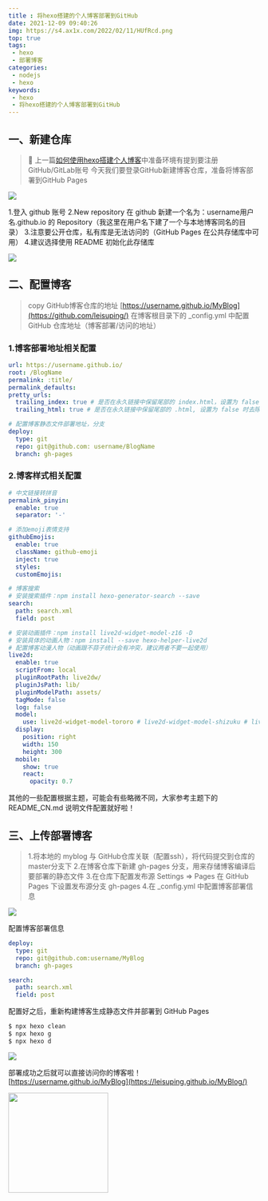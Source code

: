 ```yaml
---
title : 将hexo搭建的个人博客部署到GitHub
date: 2021-12-09 09:40:26
img: https://s4.ax1x.com/2022/02/11/HUfRcd.png
top: true
tags:
 - hexo
 - 部署博客
categories: 
 - nodejs
 - hexo
keywords:
 - hexo
 - 将hexo搭建的个人博客部署到GitHub
---
```

## 一、新建仓库
> 🎯 上一篇[如何使用hexo搭建个人博客](https://leisuping.github.io/MyBlog/build-blog-one/)中准备环境有提到要注册GitHub/GitLab账号
> 今天我们要登录GitHub新建博客仓库，准备将博客部署到GitHub Pages

![](./github01.jpg)

1.登入 github 账号
2.New repository 在 github 新建一个名为：username用户名.github.io 的 Repository（我这里在用户名下建了一个与本地博客同名的目录）
3.注意要公开仓库，私有库是无法访问的（GitHub Pages 在公共存储库中可用）
4.建议选择使用 README 初始化此存储库

![](./github02.jpg)


## 二、配置博客
> copy GitHub博客仓库的地址 [https://username.github.io/MyBlog](https://github.com/leisuping/)
> 在博客根目录下的 _config.yml 中配置 GitHub 仓库地址（博客部署/访问的地址）

### 1.博客部署地址相关配置
```yml
url: https://username.github.io/
root: /BlogName
permalink: :title/
permalink_defaults:
pretty_urls:
  trailing_index: true # 是否在永久链接中保留尾部的 index.html，设置为 false 时去除
  trailing_html: true # 是否在永久链接中保留尾部的 .html, 设置为 false 时去除 (对尾部的 index.html无效)
```

```yml
# 配置博客静态文件部署地址，分支
deploy:
  type: git
  repo: git@github.com: username/BlogName
  branch: gh-pages
```

### 2.博客样式相关配置

```yml
# 中文链接转拼音
permalink_pinyin:
  enable: true
  separator: '-'

# 添加emoji表情支持
githubEmojis:
  enable: true
  className: github-emoji
  inject: true
  styles:
  customEmojis:

# 博客搜索
# 安装搜索插件：npm install hexo-generator-search --save
search:
  path: search.xml
  field: post

# 安装动画插件：npm install live2d-widget-model-z16 -D
# 安装具体的动画人物：npm install --save hexo-helper-live2d 
# 配置博客动漫人物（动画跟不蒜子统计会有冲突，建议两者不要一起使用）
live2d: 
  enable: true 
  scriptFrom: local 
  pluginRootPath: live2dw/ 
  pluginJsPath: lib/ 
  pluginModelPath: assets/ 
  tagMode: false 
  log: false 
  model: 
    use: live2d-widget-model-tororo # live2d-widget-model-shizuku # live2d-widget-model-z16
  display: 
    position: right 
    width: 150 
    height: 300 
  mobile: 
    show: true 
    react: 
      opacity: 0.7
```
其他的一些配置根据主题，可能会有些略微不同，大家参考主题下的 README_CN.md 说明文件配置就好啦！

## 三、上传部署博客
> 1.将本地的 myblog 与 GitHub仓库关联（配置ssh），将代码提交到仓库的 master分支下
> 2.在博客仓库下新建 gh-pages 分支，用来存储博客编译后要部署的静态文件
> 3.在仓库下配置发布源 Settings => Pages 在 GitHub Pages 下设置发布源分支 gh-pages
> 4.在 _config.yml 中配置博客部署信息

![](./githubPages.jpg)

配置博客部署信息
```yml
deploy:
  type: git
  repo: git@github.com:username/MyBlog
  branch: gh-pages

search:
  path: search.xml
  field: post
```

配置好之后，重新构建博客生成静态文件并部署到 GitHub Pages

```bash
$ npx hexo clean
$ npx hexo g
$ npx hexo d
```

![](./hexo02.jpg)

部署成功之后就可以直接访问你的博客啦！
[https://username.github.io/MyBlog](https://leisuping.github.io/MyBlog/)


<img src="https://s6.jpg.cm/2021/12/08/LdjVpU.gif" width="200px"/>
